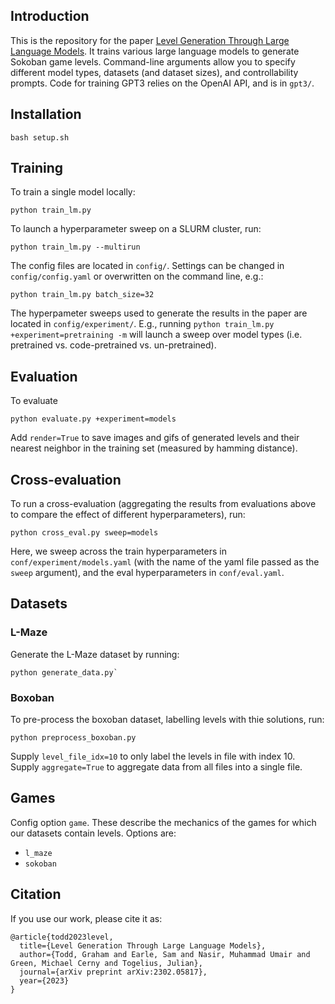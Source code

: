 ## Introduction

This is the repository for the paper [Level Generation Through Large Language Models](https://arxiv.org/abs/2302.05817). It trains various large language models to generate Sokoban game levels. Command-line arguments allow you to specify different model types, datasets (and dataset sizes), and controllability prompts. Code for training GPT3 relies on the OpenAI API, and is in `gpt3/`.

## Installation
```
bash setup.sh
```

## Training
To train a single model locally:
```
python train_lm.py
```
To launch a hyperparameter sweep on a SLURM cluster, run:
```
python train_lm.py --multirun
```
The config files are located in `config/`. Settings can be changed in `config/config.yaml` or overwritten on the command line, e.g.:
```
python train_lm.py batch_size=32
```

The hyperpameter sweeps used to generate the results in the paper are located in `config/experiment/`. E.g., running `python train_lm.py +experiment=pretraining -m` will launch a sweep over model types (i.e. pretrained vs. code-pretrained vs. un-pretrained).

## Evaluation

To evaluate
```
python evaluate.py +experiment=models
```
Add `render=True` to save images and gifs of generated levels and their nearest neighbor in the training set (measured by hamming distance).

## Cross-evaluation
To run a cross-evaluation (aggregating the results from evaluations above to compare the effect of different hyperparameters), run:
```
python cross_eval.py sweep=models
```
Here, we sweep across the train hyperparameters in `conf/experiment/models.yaml` (with the name of the yaml file passed as the `sweep` argument), and the eval hyperparameters in `conf/eval.yaml`.

## Datasets

### L-Maze

Generate the L-Maze dataset by running:
```
python generate_data.py`
```


### Boxoban

To pre-process the boxoban dataset, labelling levels with thie solutions, run:
```
python preprocess_boxoban.py
```
Supply `level_file_idx=10` to only label the levels in file with index 10. Supply `aggregate=True` to aggregate data from all files into a single file.

## Games

Config option `game`. These describe the mechanics of the games for which our datasets contain levels. Options are:

- `l_maze`
- `sokoban`

## Citation
If you use our work, please cite it as:

```
@article{todd2023level,
  title={Level Generation Through Large Language Models},
  author={Todd, Graham and Earle, Sam and Nasir, Muhammad Umair and Green, Michael Cerny and Togelius, Julian},
  journal={arXiv preprint arXiv:2302.05817},
  year={2023}
}
```